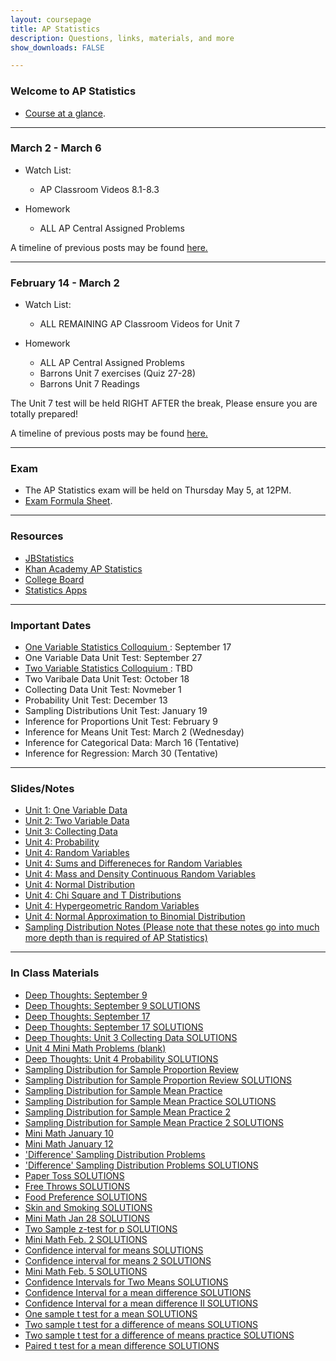 ```yaml
---
layout: coursepage
title: AP Statistics
description: Questions, links, materials, and more
show_downloads: FALSE

---
```


### Welcome to AP Statistics
* <a href="https://MerrickMath.github.io/APStatistics/StatsTopics.pdf"> Course at a glance</a>.

---

### March 2 - March 6
* Watch List:  
    * AP Classroom Videos 8.1-8.3 

* Homework 
   * ALL AP Central Assigned Problems

A timeline of previous posts may be found <a href="https://merrickMath.github.io/2021StatisticsTimeline.html"> here. </a>

---

### February 14 - March 2
* Watch List:  
    * ALL REMAINING AP Classroom Videos for Unit 7

* Homework 
   * ALL AP Central Assigned Problems
   * Barrons Unit 7 exercises (Quiz 27-28) 
   * Barrons Unit 7 Readings

The Unit 7 test will be held RIGHT AFTER the break, Please ensure you are totally prepared!

A timeline of previous posts may be found <a href="https://merrickMath.github.io/2021StatisticsTimeline.html"> here. </a> 

---

### Exam 
* The AP Statistics exam will be held on Thursday May 5, at 12PM.
* <a href="https://MerrickMath.github.io/APStatistics/FormulaSheets.pdf"> Exam Formula Sheet</a>.

---

### Resources
* <a href="https://www.jbstatistics.com"> JBStatistics </a> 
* <a href="https://www.khanacademy.org/math/ap-statistics"> Khan Academy AP Statistics </a> 
* <a href="https://apcentral.collegeboard.org"> College Board </a> 
* <a href="https://www.stapplet.com"> Statistics Apps </a> 

---

### Important Dates
* <a href="https://MerrickMath.github.io/2021Statistics/Activities/ColloquiumI.pdf"> One Variable Statistics Colloquium </a>: September 17
* One Variable Data Unit Test: September 27 
* <a href="https://MerrickMath.github.io/2021Statistics/Activities/ColloquiumII.pdf"> Two Variable Statistics Colloquium </a>: TBD
* Two Varibale Data Unit Test: October 18 
* Collecting Data Unit Test: Novmeber 1 
* Probability Unit Test: December 13
* Sampling Distributions Unit Test: January 19
* Inference for Proportions Unit Test: February 9 
* Inference for Means Unit Test: March 2 (Wednesday) 
* Inference for Categorical Data: March 16 (Tentative)
* Inference for Regression: March 30 (Tentative)

---

### Slides/Notes 
* <a href="https://MerrickMath.github.io/2021Statistics/Slides/Unit1.pdf"> Unit 1: One Variable Data</a>
* <a href="https://MerrickMath.github.io/2021Statistics/Slides/Unit2.pdf"> Unit 2: Two Variable Data </a>
* <a href="https://MerrickMath.github.io/2021Statistics/Slides/Unit3.pdf"> Unit 3: Collecting Data </a>
* <a href="https://MerrickMath.github.io/2021Statistics/Slides/Probability.pdf"> Unit 4: Probability </a>
* <a href="https://MerrickMath.github.io/2021Statistics/Slides/RandomVariables.pdf"> Unit 4: Random Variables </a>
* <a href="https://MerrickMath.github.io/2021Statistics/Slides/SumsandDiffs.pdf"> Unit 4: Sums and Differeneces for Random Variables </a>
* <a href="https://MerrickMath.github.io/2021Statistics/Slides/MassandDensity.pdf"> Unit 4: Mass and Density Continuous Random 
   Variables
   </a>
* <a href="https://MerrickMath.github.io/2021Statistics/Slides/NormalDistribution.pdf"> Unit 4: Normal Distribution </a>
* <a href="https://MerrickMath.github.io/2021Statistics/Slides/ChiT.pdf"> Unit 4: Chi Square and T Distributions </a>
* <a href="https://MerrickMath.github.io/2021Statistics/Slides/hypergeometric.pdf"> Unit 4: Hypergeometric Random Variables </a>
* <a href="https://MerrickMath.github.io/2021Statistics/Slides/NormalApproxBinom.pdf"> Unit 4: Normal Approximation to Binomial Distribution </a>
* <a href="https://MerrickMath.github.io/2021Statistics/Slides/SamplingDistributionNotes.pdf"> Sampling Distribution Notes (Please note that these notes go into much more depth than is required of AP Statistics) </a>

---

### In Class Materials  
* <a href="https://MerrickMath.github.io/2021Statistics/Practice/DTSept9.pdf"> Deep Thoughts: September 9 </a>
* <a href="https://MerrickMath.github.io/2021Statistics/Practice/DTSep9Solutions1.pdf"> Deep Thoughts: September 9 SOLUTIONS </a>
* <a href="https://MerrickMath.github.io/2021Statistics/Practice/DTSept17.pdf"> Deep Thoughts: September 17 </a>
* <a href="https://MerrickMath.github.io/2021Statistics/Practice/DTSept17Solutions.pdf"> Deep Thoughts: September 17 SOLUTIONS </a>
* <a href="https://MerrickMath.github.io/2021Statistics/Practice/DTUnit3Solutions.pdf"> Deep Thoughts: Unit 3 Collecting Data SOLUTIONS </a>
* <a href="https://MerrickMath.github.io/2021Statistics/Practice/Unit4MiniMath.pdf"> Unit 4 Mini Math Problems (blank) </a>
* <a href="https://MerrickMath.github.io/2021Statistics/Practice/DTDec8Solutions.pdf"> Deep Thoughts: Unit 4 Probability SOLUTIONS </a>
* <a href="https://MerrickMath.github.io/2021Statistics/Practice/PropReview.pdf"> Sampling Distribution for Sample Proportion Review </a>
* <a href="https://MerrickMath.github.io/2021Statistics/Practice/PropReviewSolutions.pdf"> Sampling Distribution for Sample Proportion Review SOLUTIONS </a>
* <a href="https://MerrickMath.github.io/2021Statistics/Practice/MeanReview.pdf"> Sampling Distribution for Sample Mean Practice </a>
* <a href="https://MerrickMath.github.io/2021Statistics/Practice/MeanReviewSolutions.pdf"> Sampling Distribution for Sample Mean Practice SOLUTIONS </a>
* <a href="https://MerrickMath.github.io/2021Statistics/Practice/MeanReview2.pdf"> Sampling Distribution for Sample Mean Practice 2 </a>
* <a href="https://MerrickMath.github.io/2021Statistics/Practice/MeanReview2Solutions.pdf"> Sampling Distribution for Sample Mean Practice 2 SOLUTIONS </a>
* <a href="https://MerrickMath.github.io/2021Statistics/Practice/MiniMathJan10.pdf"> Mini Math January 10 </a>
* <a href="https://MerrickMath.github.io/2021Statistics/Practice/MiniMathJan12.pdf"> Mini Math January 12 </a>
* <a href="https://MerrickMath.github.io/2021Statistics/Practice/TwoStatsPractice.pdf"> 'Difference' Sampling Distribution Problems </a>
* <a href="https://MerrickMath.github.io/2021Statistics/Practice/TwoStatsPracticeSolutions.pdf"> 'Difference' Sampling Distribution Problems SOLUTIONS </a>
* <a href="https://MerrickMath.github.io/2021Statistics/Practice/PaperToss.pdf"> Paper Toss SOLUTIONS </a>
* <a href="https://MerrickMath.github.io/2021Statistics/Practice/FreeThrows.pdf"> Free Throws SOLUTIONS </a>
* <a href="https://MerrickMath.github.io/2021Statistics/Practice/FoodPreference.pdf">Food Preference SOLUTIONS </a>
* <a href="https://MerrickMath.github.io/2021Statistics/Practice/Smoking.pdf"> Skin and Smoking SOLUTIONS </a>
* <a href="https://MerrickMath.github.io/2021Statistics/Practice/MiniMathJan28.pdf"> Mini Math Jan 28 SOLUTIONS </a>
* <a href="https://MerrickMath.github.io/2021Statistics/Practice/TwoSampleP.pdf"> Two Sample z-test for p SOLUTIONS </a>
* <a href="https://MerrickMath.github.io/2021Statistics/Practice/MiniMathFeb2Soln.pdf"> Mini Math Feb. 2 SOLUTIONS </a> 
* <a href="https://MerrickMath.github.io/2021Statistics/Practice/ConfIntMuSoln.pdf"> Confidence interval for means SOLUTIONS </a> 
* <a href="https://MerrickMath.github.io/2021Statistics/Practice/ConfIntMu2Soln.pdf"> Confidence interval for means 2 SOLUTIONS </a> 
* <a href="https://MerrickMath.github.io/2021Statistics/Practice/MinimathFeb5Soln.pdf"> Mini Math Feb. 5 SOLUTIONS </a> 
* <a href="https://MerrickMath.github.io/2021Statistics/Practice/ConfInt2MuSoln.pdf"> Confidence Intervals for Two Means SOLUTIONS </a> 
* <a href="https://MerrickMath.github.io/2021Statistics/Practice/ConfIntMudSoln.pdf"> Confidence Interval for a mean difference SOLUTIONS </a> 
* <a href="https://MerrickMath.github.io/2021Statistics/Practice/ConfIntMud2Soln.pdf"> Confidence Interval for a mean difference II SOLUTIONS </a> 
* <a href="https://MerrickMath.github.io/2021Statistics/Practice/OneMeanHypSoln.pdf"> One sample t test for a mean SOLUTIONS </a> 
* <a href="https://MerrickMath.github.io/2021Statistics/Practice/TwoMeanHypSoln.pdf"> Two sample t test for a difference of means SOLUTIONS </a> 
* <a href="https://MerrickMath.github.io/2021Statistics/Practice/TwoMeanHyp2Soln.pdf"> Two sample t test for a difference of means practice SOLUTIONS </a>
* <a href="https://MerrickMath.github.io/2021Statistics/Practice/DiffMeanHypSoln.pdf"> Paired t test for a mean difference SOLUTIONS </a> 



